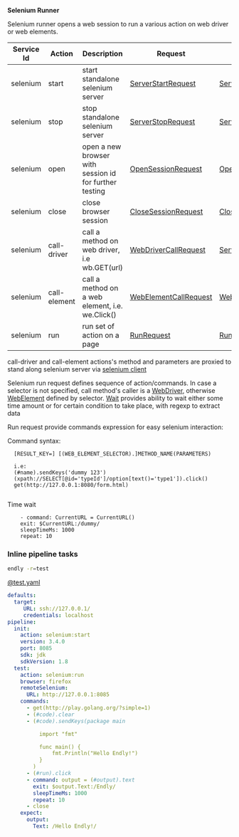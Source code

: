 **Selenium Runner** 


Selenium runner opens a web session to run a various action on web driver or web elements.


| Service Id | Action | Description | Request | Response |
| --- | --- | --- | --- | --- |
| selenium | start | start standalone selenium server | [ServerStartRequest](service_contract.go) | [ServerStartResponse](service_contract.go) |
| selenium | stop | stop standalone selenium server | [ServerStopRequest](service_contract.go) | [ServerStopResponse](service_contract.go) |
| selenium | open | open a new browser with session id for further testing | [OpenSessionRequest](service_contract.go) | [OpenSessionResponse](service_contract.go) |
| selenium | close | close browser session | [CloseSessionRequest](service_contract.go) | [CloseSessionResponse](service_contract.go) |
| selenium | call-driver | call a method on web driver, i.e wb.GET(url)| [WebDriverCallRequest](service_contract.go) | [ServiceCallResponse](service_contract.go) |
| selenium | call-element | call a method on a web element, i.e. we.Click() | [WebElementCallRequest](service_contract.go) | [WebElementCallResponse](service_contract.go) |
| selenium | run | run set of action on a page | [RunRequest](service_contract.go) | [RunResponse](service_contract.go) |

call-driver and call-element actions's method and parameters are proxied to stand along selenium server via [selenium client](http://github.com/tebeka/selenium)



Selenium run request defines sequence of action/commands. In case a selector is not specified, call method's caller is a [WebDriver](https://github.com/tebeka/selenium/blob/master/selenium.go#L213), 
otherwise [WebElement](https://github.com/tebeka/selenium/blob/master/selenium.go#L370) defined by selector.
[Wait](./../../repeatable.go)  provides ability to wait either some time amount or for certain condition to take place, with regexp to extract data

Run request provide commands expression for easy selenium interaction:

Command syntax:
```text
  [RESULT_KEY=] [(WEB_ELEMENT_SELECTOR).]METHOD_NAME(PARAMETERS)
  
  i.e:
  (#name).sendKeys('dummy 123')
  (xpath://SELECT[@id='typeId']/option[text()='type1']).click()
  get(http://127.0.0.1:8080/form.html)
  
```  


Time wait
```text
    - command: CurrentURL = CurrentURL()
    exit: $CurrentURL:/dummy/
    sleepTimeMs: 1000
    repeat: 10

```

 
 
 
### Inline pipeline tasks

```bash
endly -r=test
```

[@test.yaml](test/test.yaml)
 
```yaml
defaults:
  target:
     URL: ssh://127.0.0.1/
     credentials: localhost
pipeline:
  init:
    action: selenium:start
    version: 3.4.0
    port: 8085
    sdk: jdk
    sdkVersion: 1.8
  test:
    action: selenium:run
    browser: firefox
    remoteSelenium:
      URL: http://127.0.0.1:8085
    commands:
      - get(http://play.golang.org/?simple=1)
      - (#code).clear
      - (#code).sendKeys(package main

          import "fmt"

          func main() {
              fmt.Println("Hello Endly!")
          }
        )
      - (#run).click
      - command: output = (#output).text
        exit: $output.Text:/Endly/
        sleepTimeMs: 1000
        repeat: 10
      - close
    expect:
      output:
        Text: /Hello Endly!/

```
 

    


